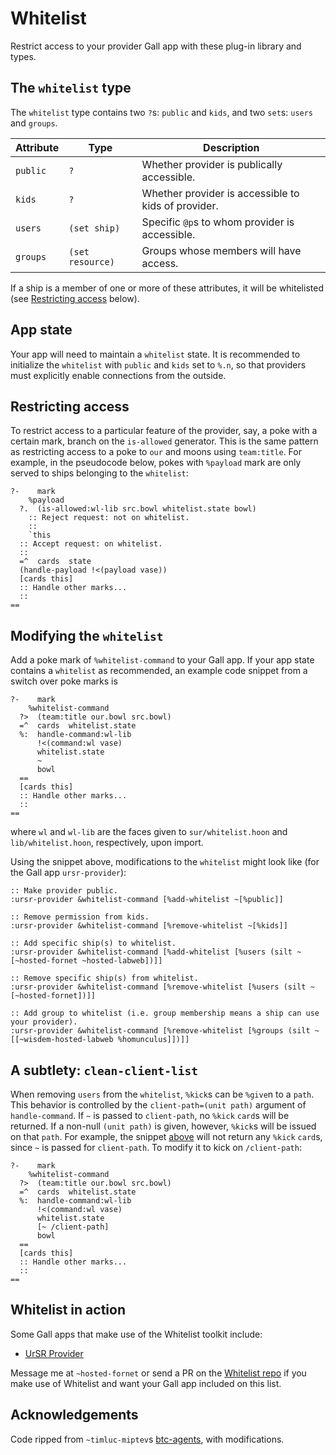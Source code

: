 # Whitelist

Restrict access to your provider Gall app with these plug-in library and types.

## The `whitelist` type

The `whitelist` type contains two `?`s: `public` and `kids`, and two `set`s: `users` and `groups`.

Attribute | Type             | Description
--------- | ---------------- | -----------
`public`  | `?`              | Whether provider is publically accessible.
`kids`    | `?`              | Whether provider is accessible to kids of provider.
`users`   | `(set ship)`     | Specific `@p`s to whom provider is accessible.
`groups`  | `(set resource)` | Groups whose members will have access.

If a ship is a member of one or more of these attributes, it will be whitelisted (see [Restricting access](#restricting-access) below).

## App state

Your app will need to maintain a `whitelist` state.
It is recommended to initialize the `whitelist` with `public` and `kids` set to `%.n`, so that providers must explicitly enable connections from the outside.

## Restricting access

To restrict access to a particular feature of the provider, say, a poke with a certain mark, branch on the `is-allowed` generator.
This is the same pattern as restricting access to a poke to `our` and moons using `team:title`.
For example, in the pseudocode below, pokes with `%payload` mark are only served to ships belonging to the `whitelist`:

```
?-    mark
    %payload
  ?.  (is-allowed:wl-lib src.bowl whitelist.state bowl)
    :: Reject request: not on whitelist.
    ::
    `this
  :: Accept request: on whitelist.
  ::
  =^  cards  state
  (handle-payload !<(payload vase))
  [cards this]
  :: Handle other marks...
  ::
==
```

## Modifying the `whitelist`

Add a poke mark of `%whitelist-command` to your Gall app.
If your app state contains a `whitelist` as recommended, an example code snippet from a switch over poke marks is

```
?-    mark
    %whitelist-command
  ?>  (team:title our.bowl src.bowl)
  =^  cards  whitelist.state
  %:  handle-command:wl-lib
      !<(command:wl vase)
      whitelist.state
      ~
      bowl
  ==
  [cards this]
  :: Handle other marks...
  ::
==
```

where `wl` and `wl-lib` are the faces given to `sur/whitelist.hoon` and `lib/whitelist.hoon`, respectively, upon import.

Using the snippet above, modifications to the `whitelist` might look like (for the Gall app `ursr-provider`):

```
:: Make provider public.
:ursr-provider &whitelist-command [%add-whitelist ~[%public]]

:: Remove permission from kids.
:ursr-provider &whitelist-command [%remove-whitelist ~[%kids]]

:: Add specific ship(s) to whitelist.
:ursr-provider &whitelist-command [%add-whitelist [%users (silt ~[~hosted-fornet ~hosted-labweb])]]

:: Remove specific ship(s) from whitelist.
:ursr-provider &whitelist-command [%remove-whitelist [%users (silt ~[~hosted-fornet])]]

:: Add group to whitelist (i.e. group membership means a ship can use your provider).
:ursr-provider &whitelist-command [%remove-whitelist [%groups (silt ~[[~wisdem-hosted-labweb %homunculus]])]]
```

## A subtlety: `clean-client-list`

When removing `users` from the `whitelist`, `%kick`s can be `%give`n to a `path`.
This behavior is controlled by the `client-path=(unit path)` argument of `handle-command`.
If `~` is passed to `client-path`, no `%kick` `card`s will be returned.
If a non-null `(unit path)` is given, however, `%kick`s will be issued on that `path`.
For example, the snippet [above](#modifying-the-whitelist) will not return any `%kick` `card`s, since `~` is passed for `client-path`.
To modify it to kick on `/client-path`:

```
?-    mark
    %whitelist-command
  ?>  (team:title our.bowl src.bowl)
  =^  cards  whitelist.state
  %:  handle-command:wl-lib
      !<(command:wl vase)
      whitelist.state
      [~ /client-path]
      bowl
  ==
  [cards this]
  :: Handle other marks...
  ::
==
```

## Whitelist in action

Some Gall apps that make use of the Whitelist toolkit include:

* [UrSR Provider](https://github.com/hosted-fornet/ursr/blob/b1fd73d4f48bb48f3ec129e47f087fab1fca477b/hoon/ursr-provider/app/ursr-provider.hoon)

Message me at `~hosted-fornet` or send a PR on the [Whitelist repo](https://github.com/hosted-fornet/whitelist) if you make use of Whitelist and want your Gall app included on this list.

## Acknowledgements

Code ripped from `~timluc-miptev`s [btc-agents](https://github.com/timlucmiptev/btc-agents), with modifications.
